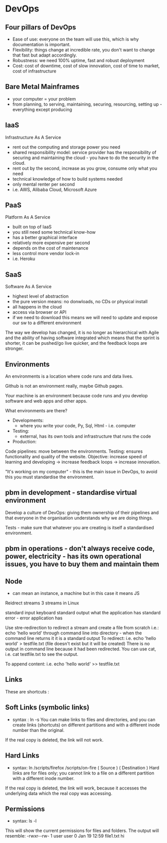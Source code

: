 # DevOps

## Four pillars of DevOps
- Ease of use: everyone on the team will use this, which is why documentation is important.
- Flexibility: things change at incredible rate, you don't want to change that fast but adapt accordingly.
- Robustness: we need 100% uptime, fast and robust deployment
- Cost: cost of downtime, cost of slow innovation, cost of time to market, cost of infrastructure

## Bare Metal Mainframes
- your computer = your problem
- from planning, to serving, maintaining, securing, resourcing, setting up - everything except producing 

## IaaS
Infrastructure As A Service

- rent out the computing and storage power you need
- shared responsibility model: service provider has the responsibility of securing and maintaining the cloud - you have to do the security in the cloud. 
- rent out by the second, increase as you grow, consume only what you need
- technical knowledge of how to build systems needed
- only mental renter per second 
- i.e. AWS, Alibaba Cloud, Microsoft Azure

## PaaS
Platform As A Service

- built on top of IaaS
- you still need some technical know-how
- has a better graphical interface
- relatively more expensive per second
- depends on the cost of maintenance
- less control more vendor lock-in
- i.e. Heroku


## SaaS
Software As A Service

- highest level of abstraction
- the pure version means: no donwloads, no CDs or physical install
- all happens in the cloud
- access via browser or API
- if we need to download this means we will need to update and expose our sw to a different environment

The way we develop has changed, it is no longer as hierarchical with Agile and the ability of having software integrated which means that the sprint is shorter, it can be pushed/go live quicker, and the feedback loops are stronger.

## Environments
An environments is a location where code runs and data lives.

Github is not an environment really, maybe Github pages.

Your machine is an environment because code runs and you develop software and web apps and other apps.

What environments are there?
- Developments:
    - where you write your code, Py, Sql, Html - i.e. computer
- Testing:
  - external, has its own tools and infrastructure that runs the code
- Production:

Code pipelines: move between the environments.
Testing: ensures functionality and quality of the website.
Objective: increase speed of learning and developing -> increase feedback loops -> increase innovation.

"It's working on my computer" - this is the main issue in DevOps, to avoid this you must standardise the environment.


## pbm in development - standardise virtual environment
Develop a culture of DevOps: giving them ownership of their pipelines and that everyone in the organisation understands why we are doing things.

Tests - make sure that whatever you are creating is itself a standardised environment.

## pbm in operations - don't always receive code, power, electricity - has its own operational issues, you have to buy them and maintain them


## Node
- can mean an instance, a machine but in this case it means JS

Reidrect streams
3 streams in Linux

standard input keyboard
standard output what the application has
standard error - error application has

Use stre-redirection to redirect a stream and create a file from scratch
 i.e.: echo 'hello world' through command line into directory - when the command line returns it it is a standard output
To redirect:
i.e. echo 'hello world' > testfile.txt (file doesn't exist but it will be created)
There is no output in command line because it had been redirected.
You can use cat, i.e. cat testfile.txt to see the output.

To append content:
i.e. echo 'hello world' >> testfile.txt

## Links

These are shortcuts :

## Soft Links (symbolic links)
- syntax : ln -s
You can make links to files and directories, and you can create links (shortcuts) on different partitions and with a different inode number than the original.

If the real copy is deleted, the link will not work.

## Hard Links
- syntax: ln /scripts/firefox /scripts/on-fire
       ( Source )    ( Destination )
Hard links are for files only; you cannot link to a file on a different partition with a different inode number.

If the real copy is deleted, the link will work, because it accesses the underlying data which the real copy was accessing.

## Permissions

- syntax: ls -l

This will show the current permissions for files and folders.
The output will resemble:
-rwxr--rw- 1 user user 0 Jan 19 12:59 file1.txt
hi
